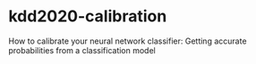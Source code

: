 # kdd2020-calibration
How to calibrate your neural network classifier: Getting accurate probabilities from a classification model
